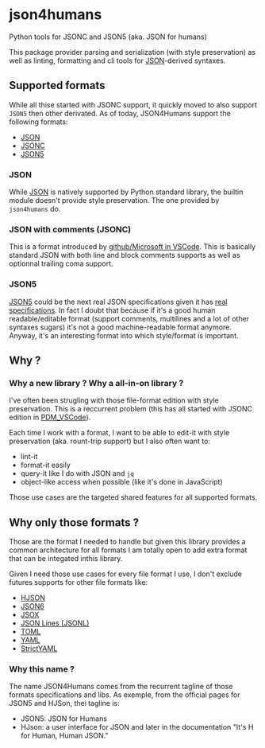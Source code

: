 # json4humans

Python tools for JSONC and JSON5 (aka. JSON for humans)

This package provider parsing and serialization (with style preservation)
as well as linting, formatting and cli tools for [JSON](https://www.json.org/)-derived syntaxes.

## Supported formats

While all thise started with JSONC support, it quickly moved to also support `JSON5` then other derivated.
As of today, JSON4Humans support the following formats:

- [JSON](./#JSON)
- [JSONC](./#JSON-with-comments-JSONC)
- [JSON5](./#JSON5)


### JSON

While [JSON](https://www.json.org/) is natively supported by Python standard library,
the builtin module doesn't provide style preservation.
The one provided by `json4humans` do.

### JSON with comments (JSONC)

This is a format introduced by [github/Microsoft in VSCode](https://code.visualstudio.com/docs/languages/json#_json-with-comments).
This is basically standard JSON with both line and block comments supports as well as optionnal trailing coma support.

### JSON5

[JSON5](https://json5.org/) could be the next real JSON specifications given it has [real specifications](https://specs.json5.org).
In fact I doubt that because if it's a good human readable/editable format (support comments, multilines and a lot of other syntaxes sugars)
it's not a good machine-readable format anymore. Anyway, it's an interesting format into which style/format is important.

## Why ?

### Why a new library ? Why a all-in-on library ?

I've often been strugling with those file-format edition with style preservation.
This is a reccurrent problem (this has all started with JSONC edition in [PDM_VSCode](https://github.com/noirbizarre/pdm-vscode)).

Each time I work with a format, I want to be able to edit-it with style preservation (aka. rount-trip support)
but I also often want to:

- lint-it
- format-it easily
- query-it like I do with JSON and `jq`
- object-like access when possible (like it's done in JavaScript)

Those use cases are the targeted shared features for all supported formats.

## Why only those formats ?

Those are the format I needed to handle but given this library provides a common architecture for all formats
I am totally open to add extra format that can be integated inthis library.

Given I need those use cases for every file format I use,
I don't exclude futures supports for other file formats like:

- [HJSON](https://hjson.github.io/)
- [JSON6](https://github.com/d3x0r/JSON6)
- [JSOX](https://github.com/d3x0r/JSOX)
- [JSON Lines (JSONL)](https://jsonlines.org/)
- [TOML](https://toml.io/)
- [YAML](https://yaml.org/)
- [StrictYAML](https://hitchdev.com/strictyaml/)

### Why this name ?

The name JSON4Humans comes from the recurrent tagline of those formats specifications and libs.
As exemple, from the official pages for JSON5 and HJSon, thei tagline is:

- JSON5: JSON for Humans
- HJson: a user interface for JSON and later in the documentation "It's H for Human, Human JSON."
